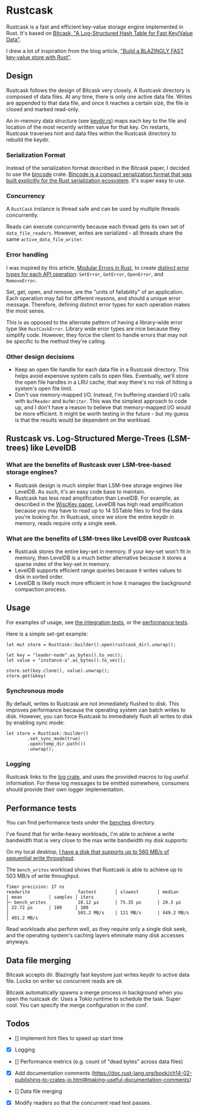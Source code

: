 # Rustcask
Rustcask is a fast and efficient key-value storage engine implemented in Rust.
It's based on [Bitcask,
"A Log-Structured Hash Table for Fast Key/Value Data"](https://riak.com/assets/bitcask-intro.pdf).

I drew a lot of inspiration from the blog article, 
["Build a BLAZINGLY FAST key-value store with Rust"](https://www.tunglevo.com/note/build-a-blazingly-fast-key-value-store-with-rust/).

## Design
Rustcask follows the design of Bitcask very closely. A Rustcask directory is composed of data files. At any time,
there is only one active data file. Writes are appended to that data file, and once it reaches a certain size,
the file is closed and marked read-only.

An in-memory data structure (see [keydir.rs](./src/keydir.rs)) maps each key to the file and location of the 
most recently written value for that key. On restarts, Rustcask traverses hint and data files within the Rustcask directory to rebuild the keydir.

### Serialization Format
Instead of the serialization format described in the Bitcask paper, I decided to use the [bincode](https://docs.rs/bincode/latest/bincode/) crate. 
[Bincode is a compact serialization format that was built explicitly for the Rust serialization ecosystem](https://tyoverby.com/posts/bincode_release.html).
It's super easy to use.

### Concurrency
A `RustCask` instance is thread safe and can be used by multiple threads concurrently.

Reads can execute concurrently because each thread gets its own set of `data_file_readers`. 
However, writes are serialized - all threads share the same `active_data_file_writer`.

### Error handling
I was inspired by this article, [Modular Errors in Rust](https://sabrinajewson.org/blog/errors), to create 
 [distinct error types for each API operation](./src/error.rs): `SetError`, `GetError`, `OpenError`, and `RemoveError`.

Set, get, open, and remove, are the "units of fallability" of an application. 
Each operation may fail for different reasons, and should a unique error message.
Therefore, defining distinct error types for each operation makes the most sense.

This is as opposed to the alternate pattern of having a library-wide error type like `RustCaskError`. Library wide error types are nice
because they simplify code. However, they force the client to handle errors that may not be specific to the method they're calling.

### Other design decisions
- Keep an open file handle for each data file in a Rustcask directory. This helps avoid expensive system calls to open files.
Eventually, we'll store the open file handles in a LRU cache, that way there's no risk of hitting a system's open file limit.
- Don't use memory-mapped I/O. Instead, I'm buffering standard I/O calls with `BufReader` and `BufWriter`.
  This was the simplest approach to code up, and I don't have a reason to believe that memory-mapped I/O would be more efficient.
  It might be worth testing in the future - but my guess is that the results would be dependent on the workload.

## Rustcask vs. Log-Structured Merge-Trees (LSM-trees) like LevelDB
### What are the benefits of Rustcask over LSM-tree-based storage engines?
- Rustcask design is much simpler than LSM-tree storage engines like LevelDB. As such, it's an easy code base to maintain.
- Rustcask has less read amplification than LevelDB. For example, as described in the [WiscKey paper](https://www.usenix.org/system/files/conference/fast16/fast16-papers-lu.pdf), LevelDB has high read amplification because you may have to read up to 14
SSTable files to find the data you're looking for. In Rustcask, since we store the entire keydir in memory, 
reads require only a single seek.

### What are the benefits of LSM-trees like LevelDB over Rustcask
- Rustcask stores the entire key-set in memory. If your key-set won't fit in memory, then LevelDB is a much better alternative
because it stores a sparse index of the key-set in memory.
- LevelDB supports efficient range queries because it writes values to disk in sorted order. 
- LevelDB is likely much more efficient in how it manages the background compaction process.

## Usage
For examples of usage, see [the integration tests](./tests/tests.rs), or the [performance tests](./benches/readwrite.rs).

Here is a simple set-get example:
```
let mut store = RustCask::builder().open(rustcask_dir).unwrap();

let key = "leader-node".as_bytes().to_vec();
let value = "instance-a".as_bytes().to_vec();

store.set(key.clone(), value).unwrap();
store.get(&key)
```

### Synchronous mode
By default, writes to Rustcask are not immediately flushed to disk. This improves performance
because the operating system can batch writes to disk. However, you can force 
Rustcask to immediately flush all writes to disk by enabling sync mode:
```
let store = RustCask::builder()
        .set_sync_mode(true)
        .open(temp_dir.path())
        .unwrap();
```

### Logging
Rustcask links to the [log crate](https://crates.io/crates/log), and uses the provided macros to log useful information. 
For these log messages to be emitted somewhere, consumers should provide their own logger implementation.

## Performance tests
You can find performance tests under the [benches](./benches/) directory. 

I've found that for write-heavy workloads,
I'm able to achieve a write bandwidth that is very close to the max write bandwidth my disk supports:

On my local desktop, [I have a disk that supports up to 560 MB/s of sequential write throughput](https://www.mouser.com/datasheet/2/146/ssd_pro_6000p_brief-2474541.pdf).

The `bench_writes` workload shows that Rustcask is able to achieve up to 503 MB/s of write throughput.
```
Timer precision: 17 ns
readwrite                  fastest       │ slowest       │ median        │ mean          │ samples │ iters
├─ bench_writes            18.12 µs      │ 75.35 µs      │ 20.3 µs       │ 22.72 µs      │ 100     │ 100
│                          503.2 MB/s    │ 121 MB/s      │ 449.2 MB/s    │ 401.2 MB/s    
```

Read workloads also perform well, as they require only a single disk seek, and the operating system's caching layers eliminate many disk accesses anyways.

## Data file merging
Bitcask accepts dir. Blazingtly fast keystore just writes keydir to active data file. Locks on writer so concurrent reads are ok

Bitcask automatically spawns a merge process in background when you open the rustcask dir. Uses a Tokio runtime to schedule the task. Super cool. 
You can specify the merge configuration in the conf.


## Todos
- [] Implement hint files to speed up start time
- [x] Logging
- [] Performance metrics (e.g. count of "dead bytes" across data files)
- [x] Add documentation comments (https://doc.rust-lang.org/book/ch14-02-publishing-to-crates-io.html#making-useful-documentation-comments)
- [] Data file merging 
- [x] Modify readers so that the concurrent read test passes.